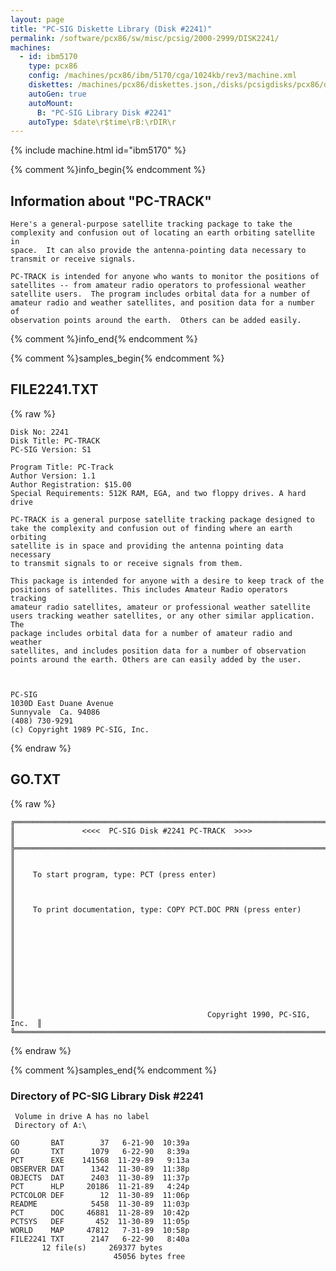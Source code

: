 ```yaml
---
layout: page
title: "PC-SIG Diskette Library (Disk #2241)"
permalink: /software/pcx86/sw/misc/pcsig/2000-2999/DISK2241/
machines:
  - id: ibm5170
    type: pcx86
    config: /machines/pcx86/ibm/5170/cga/1024kb/rev3/machine.xml
    diskettes: /machines/pcx86/diskettes.json,/disks/pcsigdisks/pcx86/diskettes.json
    autoGen: true
    autoMount:
      B: "PC-SIG Library Disk #2241"
    autoType: $date\r$time\rB:\rDIR\r
---
```


{% include machine.html id="ibm5170" %}

{% comment %}info_begin{% endcomment %}

## Information about "PC-TRACK"

    Here's a general-purpose satellite tracking package to take the
    complexity and confusion out of locating an earth orbiting satellite in
    space.  It can also provide the antenna-pointing data necessary to
    transmit or receive signals.
    
    PC-TRACK is intended for anyone who wants to monitor the positions of
    satellites -- from amateur radio operators to professional weather
    satellite users.  The program includes orbital data for a number of
    amateur radio and weather satellites, and position data for a number of
    observation points around the earth.  Others can be added easily.
{% comment %}info_end{% endcomment %}

{% comment %}samples_begin{% endcomment %}

## FILE2241.TXT

{% raw %}
```
Disk No: 2241                                                           
Disk Title: PC-TRACK                                                    
PC-SIG Version: S1                                                      
                                                                        
Program Title: PC-Track                                                 
Author Version: 1.1                                                     
Author Registration: $15.00                                             
Special Requirements: 512K RAM, EGA, and two floppy drives. A hard drive
                                                                        
PC-TRACK is a general purpose satellite tracking package designed to    
take the complexity and confusion out of finding where an earth orbiting
satellite is in space and providing the antenna pointing data necessary 
to transmit signals to or receive signals from them.                    
                                                                        
This package is intended for anyone with a desire to keep track of the  
positions of satellites. This includes Amateur Radio operators tracking 
amateur radio satellites, amateur or professional weather satellite     
users tracking weather satellites, or any other similar application. The
package includes orbital data for a number of amateur radio and weather 
satellites, and includes position data for a number of observation      
points around the earth. Others are can easily added by the user.       
                                                                        
                                                                        
                                                                        
PC-SIG                                                                  
1030D East Duane Avenue                                                 
Sunnyvale  Ca. 94086                                                    
(408) 730-9291                                                          
(c) Copyright 1989 PC-SIG, Inc.                                         
```
{% endraw %}

## GO.TXT

{% raw %}
```
╔═════════════════════════════════════════════════════════════════════════╗
║               <<<<  PC-SIG Disk #2241 PC-TRACK  >>>>                    ║
╠═════════════════════════════════════════════════════════════════════════╣
║                                                                         ║
║    To start program, type: PCT (press enter)                            ║
║                                                                         ║
║    To print documentation, type: COPY PCT.DOC PRN (press enter)         ║
║                                                                         ║
║                                                                         ║
║                                                                         ║
║                                                                         ║
║                                                                         ║
║                                           Copyright 1990, PC-SIG, Inc.  ║
╚═════════════════════════════════════════════════════════════════════════╝
```
{% endraw %}

{% comment %}samples_end{% endcomment %}

### Directory of PC-SIG Library Disk #2241

     Volume in drive A has no label
     Directory of A:\

    GO       BAT        37   6-21-90  10:39a
    GO       TXT      1079   6-22-90   8:39a
    PCT      EXE    141568  11-29-89   9:13a
    OBSERVER DAT      1342  11-30-89  11:38p
    OBJECTS  DAT      2403  11-30-89  11:37p
    PCT      HLP     20186  11-21-89   4:24p
    PCTCOLOR DEF        12  11-30-89  11:06p
    README            5458  11-30-89  11:03p
    PCT      DOC     46881  11-28-89  10:42p
    PCTSYS   DEF       452  11-30-89  11:05p
    WORLD    MAP     47812   7-31-89  10:58p
    FILE2241 TXT      2147   6-22-90   8:40a
           12 file(s)     269377 bytes
                           45056 bytes free
